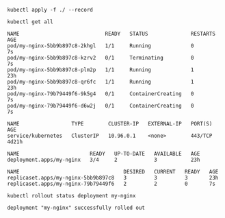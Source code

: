 ``` kubectl apply -f ./ --record ```
```
kubectl get all
```

```
NAME                            READY   STATUS              RESTARTS   
AGE
pod/my-nginx-5bb9b897c8-2khgl   1/1     Running             0          
7s
pod/my-nginx-5bb9b897c8-kzrv2   0/1     Terminating         0          
7s
pod/my-nginx-5bb9b897c8-plm2p   1/1     Running             1          
23h
pod/my-nginx-5bb9b897c8-qr6fc   1/1     Running             1          
23h
pod/my-nginx-79b79449f6-9k5g4   0/1     ContainerCreating   0          
7s
pod/my-nginx-79b79449f6-d6w2j   0/1     ContainerCreating   0          
7s

NAME                 TYPE        CLUSTER-IP   EXTERNAL-IP   PORT(S)   
AGE
service/kubernetes   ClusterIP   10.96.0.1    <none>        443/TCP   
4d21h

NAME                       READY   UP-TO-DATE   AVAILABLE   AGE
deployment.apps/my-nginx   3/4     2            3           23h

NAME                                  DESIRED   CURRENT   READY   AGE
replicaset.apps/my-nginx-5bb9b897c8   3         3         3       23h
replicaset.apps/my-nginx-79b79449f6   2         2         0       7s
```

```
kubectl rollout status deployment my-nginx
```

```
deployment "my-nginx" successfully rolled out
```
